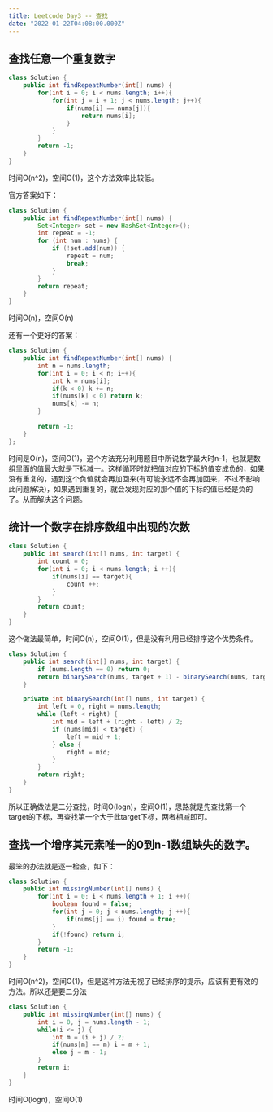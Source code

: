 ```yaml
---
title: Leetcode Day3 -- 查找
date: "2022-01-22T04:08:00.000Z"
---
```


## 查找任意一个重复数字

```java
class Solution {
    public int findRepeatNumber(int[] nums) {
        for(int i = 0; i < nums.length; i++){
            for(int j = i + 1; j < nums.length; j++){
                if(nums[i] == nums[j]){
                    return nums[i];
                }
            }
        }
        return -1;
    }
}
```
时间O(n^2)，空间O(1)，这个方法效率比较低。

官方答案如下：

```java
class Solution {
    public int findRepeatNumber(int[] nums) {
        Set<Integer> set = new HashSet<Integer>();
        int repeat = -1;
        for (int num : nums) {
            if (!set.add(num)) {
                repeat = num;
                break;
            }
        }
        return repeat;
    }
}
```

时间O(n)，空间O(n)

还有一个更好的答案：

```java
class Solution {    
    public int findRepeatNumber(int[] nums) {
        int n = nums.length;
        for(int i = 0; i < n; i++){
            int k = nums[i];
            if(k < 0) k += n;
            if(nums[k] < 0) return k;
            nums[k] -= n;
        }
        
        return -1;
    }
};
```

时间是O(n)，空间O(1)，这个方法充分利用题目中所说数字最大时n-1，也就是数组里面的值最大就是下标减一。这样循环时就把值对应的下标的值变成负的，如果没有重复的，遇到这个负值就会再加回来(有可能永远不会再加回来，不过不影响此问题解决)，如果遇到重复的，就会发现对应的那个值的下标的值已经是负的了。从而解决这个问题。

## 统计一个数字在排序数组中出现的次数

```java
class Solution {
    public int search(int[] nums, int target) {
        int count = 0;
        for(int i = 0; i < nums.length; i ++){
            if(nums[i] == target){
                count ++;
            }
        }
        return count;
    }
}
```
这个做法最简单，时间O(n)，空间O(1)，但是没有利用已经排序这个优势条件。

```java
class Solution {
    public int search(int[] nums, int target) {
        if (nums.length == 0) return 0;
        return binarySearch(nums, target + 1) - binarySearch(nums, target);
    }

    private int binarySearch(int[] nums, int target) {
        int left = 0, right = nums.length;
        while (left < right) {
            int mid = left + (right - left) / 2;
            if (nums[mid] < target) {
                left = mid + 1;
            } else {
                right = mid;
            }
        }
        return right;
    }
}
```

所以正确做法是二分查找，时间O(logn)，空间O(1)，思路就是先查找第一个target的下标，再查找第一个大于此target下标，两者相减即可。

## 查找一个增序其元素唯一的0到n-1数组缺失的数字。

最笨的办法就是逐一检查，如下：

```java
class Solution {
    public int missingNumber(int[] nums) {
        for(int i = 0; i < nums.length + 1; i ++){
            boolean found = false;
            for(int j = 0; j < nums.length; j ++){
                if(nums[j] == i) found = true;
            }
            if(!found) return i;
        }
        return -1;
    }
}
```

时间O(n^2)，空间O(1)，但是这种方法无视了已经排序的提示，应该有更有效的方法。所以还是要二分法

```java
class Solution {
    public int missingNumber(int[] nums) {
        int i = 0, j = nums.length - 1;
        while(i <= j) {
            int m = (i + j) / 2;
            if(nums[m] == m) i = m + 1;
            else j = m - 1;
        }
        return i;
    }
}
```
时间O(logn)，空间O(1)